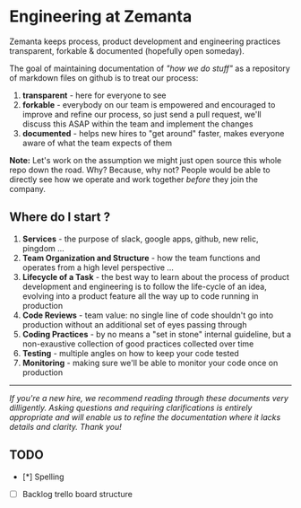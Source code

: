 # Engineering at Zemanta

Zemanta keeps process, product development and engineering practices transparent, forkable &amp; documented (hopefully open someday).

The goal of maintaining documentation of *"how we do stuff"* as a repository of markdown files on github is to treat our process:

1. **transparent** - here for everyone to see
2. **forkable** - everybody on our team is empowered and encouraged to improve and refine our process, so just send a pull request, we'll discuss this ASAP within the team and implement the changes
3. **documented** - helps new hires to "get around" faster, makes everyone aware of what the team expects of them

**Note:** Let's work on the assumption we might just open source this whole repo down the road. Why? Because, why not? People would be able to directly see how we operate and work together *before* they join the company.  

## Where do I start ?

1. **Services** - the purpose of slack, google apps, github, new relic, pingdom ...
2. **Team Organization and Structure** - how the team functions and operates from a high level perspective ...
3. **Lifecycle of a Task** - the best way to learn about the process of product development and engineering is to follow the life-cycle of an idea, evolving into a product feature all the way up to code running in production
4. **Code Reviews** - team value: no single line of code shouldn't go into production without an additional set of eyes passing through
5. **Coding Practices** - by no means a "set in stone" internal guideline, but a non-exaustive collection of good practices collected over time
6. **Testing** - multiple angles on how to keep your code tested
7. **Monitoring** - making sure we'll be able to monitor your code once on production

----

*If you're a new hire, we recommend reading through these documents very dilligently. Asking questions and requiring clarifications is entirely appropriate and will enable us to refine the documentation where it lacks details and clarity. Thank you!*

## TODO

* [*] Spelling
* [ ] Backlog trello board structure
